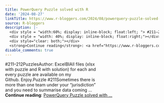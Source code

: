 ```yaml
---
title: PowerQuery Puzzle solved with R
date: '2024-08-27'
linkTitle: https://www.r-bloggers.com/2024/08/powerquery-puzzle-solved-with-r-38/
source: R-bloggers
description: |-
  <div style = "width:60%; display: inline-block; float:left; "> #211–212PuzzlesAuthor: ExcelBIAll files (xlsx with puzzle and R with solution) for each and every puzzle are available on my Github. Enjoy.Puzzle #211Sometimes there is more than one team under your “jurisdiction” and you need to summarise data coming ...</div>
  <div style = "width: 40%; display: inline-block; float:right;"></div>
  <div style="clear: both;"></div>
  <strong>Continue reading</strong>: <a href="https://www.r-bloggers.com/2024/08/powerquery-puzzle-solved-with-r-38/">PowerQuery Puzzle solved with ...
disable_comments: true
---
```

<div style = "width:60%; display: inline-block; float:left; "> #211–212PuzzlesAuthor: ExcelBIAll files (xlsx with puzzle and R with solution) for each and every puzzle are available on my Github. Enjoy.Puzzle #211Sometimes there is more than one team under your “jurisdiction” and you need to summarise data coming ...</div>
<div style = "width: 40%; display: inline-block; float:right;"></div>
<div style="clear: both;"></div>
<strong>Continue reading</strong>: <a href="https://www.r-bloggers.com/2024/08/powerquery-puzzle-solved-with-r-38/">PowerQuery Puzzle solved with ...